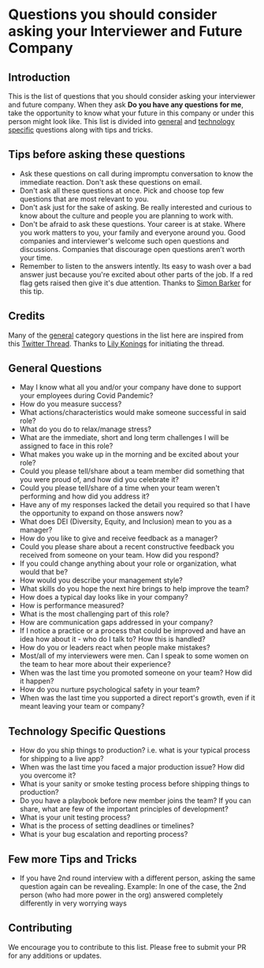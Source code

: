# Questions you should consider asking your Interviewer and Future Company


## Introduction

This is the list of questions that you should consider asking your interviewer and future company. When they ask **Do you have any questions for me**, take the opportunity to know what your 
future in this company or under this person might look like. This list is divided into [general](#general-questions) and [technology specific](#technology-specific-questions) questions along with tips and tricks.

## Tips before asking these questions

- Ask these questions on call during impromptu conversation to know the immediate reaction. Don't ask these questions on email.
- Don't ask all these questions at once. Pick and choose top few questions that are most relevant to you.
- Don't ask just for the sake of asking. Be really interested and curious to know about the culture and people you are planning to work with.
- Don't be afraid to ask these questions. Your career is at stake. Where you work matters to you, your family and everyone around you. Good companies and interviewer's welcome such open questions and discussions. Companies that discourage open questions aren’t worth your time.
- Remember to listen to the answers intently. Its easy to wash over a bad answer just because you're excited about other parts of the job. If a red flag gets raised then give it's due attention. Thanks to [Simon Barker](https://twitter.com/allthecode_) for this tip.

## Credits

Many of the [general](#general-questions) category questions in the list here are inspired from this [Twitter Thread](https://twitter.com/lilykonings/status/1484598087494496258). Thanks to [Lily Konings](https://twitter.com/lilykonings) for initiating the thread.

## General Questions
- May I know what all you and/or your company have done to support your employees during Covid Pandemic?
- How do you measure success?
- What actions/characteristics would make someone successful in said role?
- What do you do to relax/manage stress?
- What are the immediate, short and long term challenges I will be assigned to face in this role?
- What makes you wake up in the morning and be excited about your role?
- Could you please tell/share about a team member did something that you were proud of, and how did you celebrate it?
- Could you please tell/share of a time when your team weren't performing and how did you address it?
- Have any of my responses lacked the detail you required so that I have the opportunity to expand on those answers now?
- What does DEI (Diversity, Equity, and Inclusion) mean to you as a manager?
- How do you like to give and receive feedback as a manager?
- Could you please share about a recent constructive feedback you received from someone on your team. How did you respond?
- If you could change anything about your role or organization, what would that be?
- How would you describe your management style?
- What skills do you hope the next hire brings to help improve the team?
- How does a typical day looks like in your company?
- How is performance measured?
- What is the most challenging part of this role?
- How are communication gaps addressed in your company?
- If I notice a practice or a process that could be improved and have an idea how about it - who do I talk to? How this is handled?
- How do you or leaders react when people make mistakes?
- Most/all of my interviewers were men. Can I speak to some women on the team to hear more about their experience?
- When was the last time you promoted someone on your team? How did it happen?
- How do you nurture psychological safety in your team?
- When was the last time you supported a direct report's growth, even if it meant leaving your team or company?

## Technology Specific Questions
- How do you ship things to production? i.e. what is your typical process for shipping to a live app?
- When was the last time you faced a major production issue? How did you overcome it?
- What is your sanity or smoke testing process before shipping things to production?
- Do you have a playbook before new member joins the team? If you can share, what are few of the important principles of development?
- What is your unit testing process?
- What is the process of setting deadlines or timelines?
- What is your bug escalation and reporting process?

## Few more Tips and Tricks

- If you have 2nd round interview with a different person, asking the same question again can be revealing.
Example: In one of the case, the 2nd person (who had more power in the org) answered completely differently in very worrying ways


## Contributing

We encourage you to contribute to this list. Please free to submit your PR for any additions or updates.
